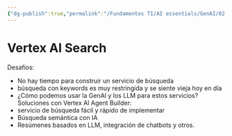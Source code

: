 ```yaml
---
{"dg-publish":true,"permalink":"/Fundamentos TI/AI essentials/GenAI/02 Use cases and positioning/"}
---
```


# Vertex AI Search
Desafios:
- No hay tiempo para construir un servicio de búsqueda
- búsqueda con keywords es muy restringida y se siente vieja hoy en día
- ¿Cómo podemos usar la GenAI y los LLM para estos servicios?
Soluciones con Vertex AI Agent Builder:
- servicio de búsqueda fácil y rápido de implementar
- Búsqueda semántica con IA
- Resúmenes basados en LLM, integración de chatbots y otros.
